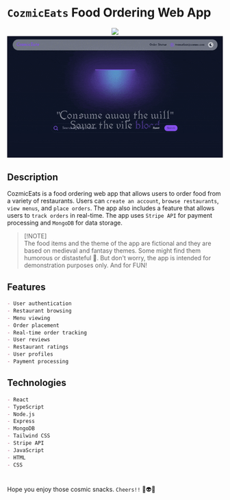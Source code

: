 # `CozmicEats` Food Ordering Web App
<div align="center">
  <img src="https://skillicons.dev/icons?i=react,nodejs,express,typescript,tailwind,mongo" />
  </br>
  <img src="./thumbnails/mmthumb.gif" width="1280"/>
</div>


## Description
CozmicEats is a food ordering web app that allows users to order food from a variety of restaurants. Users can `create an account`, `browse restaurants`, `view menus`, and `place orders`. The app also includes a feature that allows users to `track orders` in real-time. The app uses `Stripe API` for payment processing and `MongoDB` for data storage.

> [!NOTE]\
> The food items and the theme of the app are fictional and they are based on medieval and fantasy themes. Some might find them humorous or distasteful 🫠. But don't worry, the app is intended for demonstration purposes only. And for FUN!

## Features
```md
- User authentication
- Restaurant browsing
- Menu viewing
- Order placement
- Real-time order tracking
- User reviews
- Restaurant ratings
- User profiles
- Payment processing
```
## Technologies
```md
- React
- TypeScript
- Node.js
- Express
- MongoDB
- Tailwind CSS
- Stripe API
- JavaScript
- HTML
- CSS
```
#
Hope you enjoy those cosmic snacks. `Cheers!!` 🌚👽🥩